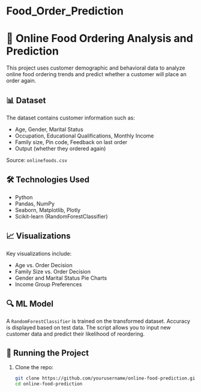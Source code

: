 # Food_Order_Prediction
# 🍔 Online Food Ordering Analysis and Prediction

This project uses customer demographic and behavioral data to analyze online food ordering trends and predict whether a customer will place an order again.

## 📊 Dataset
The dataset contains customer information such as:
- Age, Gender, Marital Status
- Occupation, Educational Qualifications, Monthly Income
- Family size, Pin code, Feedback on last order
- Output (whether they ordered again)

Source: `onlinefoods.csv`

## 🛠️ Technologies Used
- Python
- Pandas, NumPy
- Seaborn, Matplotlib, Plotly
- Scikit-learn (RandomForestClassifier)

## 📈 Visualizations
Key visualizations include:
- Age vs. Order Decision
- Family Size vs. Order Decision
- Gender and Marital Status Pie Charts
- Income Group Preferences

## 🔍 ML Model
A `RandomForestClassifier` is trained on the transformed dataset. Accuracy is displayed based on test data. The script allows you to input new customer data and predict their likelihood of reordering.

## 🚀 Running the Project

1. Clone the repo:
   ```bash
   git clone https://github.com/yourusername/online-food-prediction.git
   cd online-food-prediction
